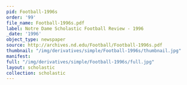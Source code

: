 ```yaml
---
pid: Football-1996s
order: '99'
file_name: Football-1996s.pdf
label: Notre Dame Scholastic Football Review - 1996
_date: '1996'
object_type: newspaper
source: http://archives.nd.edu/Football/Football-1996s.pdf
thumbnail: "/img/derivatives/simple/Football-1996s/thumbnail.jpg"
manifest:
full: "/img/derivatives/simple/Football-1996s/full.jpg"
layout: scholastic
collection: scholastic
---
```

